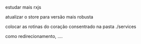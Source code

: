 estudar mais rxjs

atualizar o store para versão mais robusta

colocar as rotinas do coração consentrado na pasta ./services

como redirecionamento, ....